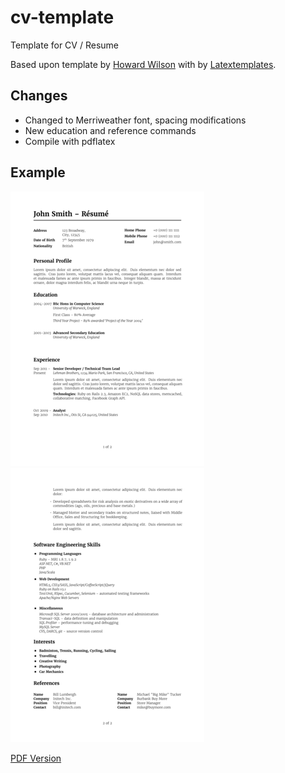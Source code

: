 # cv-template

Template for CV / Resume

Based upon template by
[Howard Wilson](https://github.com/watsonbox/cv_template_2004) with
by [Latextemplates](https://www.latextemplates.com/template/wilson-resume-cv).

Changes
-------

* Changed to Merriweather font, spacing modifications
* New education and reference commands
* Compile with pdflatex


Example
-------

![Page 1](https://github.com/exilef/cv-template/blob/master/example/page1.png) ![Page 2](https://github.com/exilef/cv-template/blob/master/example/page2.png)

[PDF Version](https://github.com/exilef/cv-template/blob/master/example/cv.pdf)
